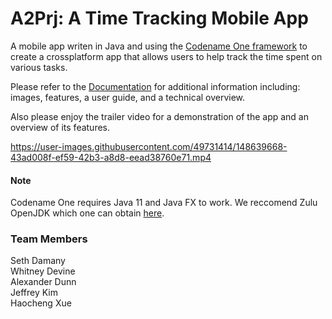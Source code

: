 # A2Prj: A Time Tracking Mobile App

A mobile app writen in Java and using the [Codename One framework](https://www.codenameone.com/) to create a crossplatform app that allows users to help track the time spent on various tasks.

Please refer to the [Documentation](https://github.com/adunn27/A2Prj/blob/ac6cb3ee8d8d0657c978ea7fb1b31621e988cdb2/Documentation.pdf) for additional information including: images, features, a user guide, and a technical overview.

Also please enjoy the trailer video for a demonstration of the app and an overview of its features.

https://user-images.githubusercontent.com/49731414/148639668-43ad008f-ef59-42b3-a8d8-eead38760e71.mp4


#### Note

Codename One requires Java 11 and Java FX to work. We reccomend Zulu OpenJDK which one can obtain [here](https://www.azul.com/downloads/?version=java-11-lts&package=jdk-fx).


### Team Members

Seth Damany \
Whitney Devine \
Alexander Dunn \
Jeffrey Kim \
Haocheng Xue

